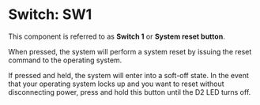 # Switch: SW1

This component is referred to as **Switch 1** or **System reset button**.

When pressed, the system will perform a system reset by issuing the
reset command to the operating system.

If pressed and held, the system will enter into a soft-off state. In 
the event that your operating system locks up and you want to reset 
without disconnecting power, press and hold this button until the D2 
LED turns off.
